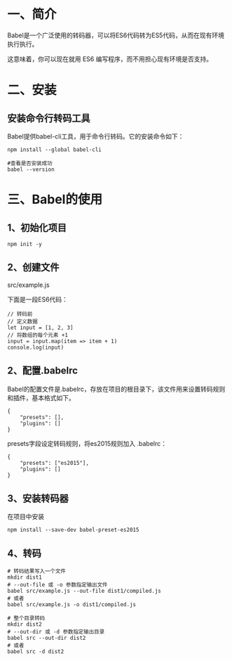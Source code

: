 # 一、简介

Babel是一个广泛使用的转码器，可以将ES6代码转为ES5代码，从而在现有环境执行执行。

这意味着，你可以现在就用 ES6 编写程序，而不用担心现有环境是否支持。

# 二、安装

## 安装命令行转码工具

Babel提供babel-cli工具，用于命令行转码。它的安装命令如下：

```
npm install --global babel-cli

#查看是否安装成功
babel --version
```

#

# **三、Babel的使用**

## 1、初始化项目

```
npm init -y
```

## 2、创建文件

src/example.js

下面是一段ES6代码：

```
// 转码前
// 定义数据
let input = [1, 2, 3]
// 将数组的每个元素 +1
input = input.map(item => item + 1)
console.log(input)
```

## 2、配置.babelrc

Babel的配置文件是.babelrc，存放在项目的根目录下，该文件用来设置转码规则和插件，基本格式如下。

```
{
    "presets": [],
    "plugins": []
}
```

presets字段设定转码规则，将es2015规则加入 .babelrc：

```
{
    "presets": ["es2015"],
    "plugins": []
}
```

## 3、安装转码器

在项目中安装

```
npm install --save-dev babel-preset-es2015
```

##

## 4、转码

```
# 转码结果写入一个文件
mkdir dist1
# --out-file 或 -o 参数指定输出文件
babel src/example.js --out-file dist1/compiled.js
# 或者
babel src/example.js -o dist1/compiled.js

# 整个目录转码
mkdir dist2
# --out-dir 或 -d 参数指定输出目录
babel src --out-dir dist2
# 或者
babel src -d dist2
```
